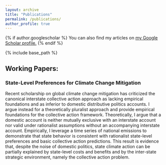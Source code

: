 ```yaml
---
layout: archive
title: "Publications"
permalink: /publications/
author_profile: true
---
```


{% if author.googlescholar %}
  You can also find my articles on <u><a href="{{author.googlescholar}}">my Google Scholar profile</a>.</u>
{% endif %}

{% include base_path %}

## Working Papers:

### State-Level Preferences for Climate Change Mitigation

Recent scholarship on global climate change mitigation has criticized the canonical interstate collective action approach as lacking empirical foundations and as inferior to domestic distributive politics accounts. I argue instead for a theoretically pluralist approach and provide empirical foundations for the collective action framework. Theoretically, I argue that a domestic account is neither mutually exclusive with an interstate account nor valid under rationalist assumptions without an accompanying interstate account. Empirically, I leverage a time series of national emissions to demonstrate that state behavior is consistent with rationalist state-level preferences and basic collective action predictions. This result is evidence that, despite the noise of domestic politics, state climate action can be partially explained by state-level costs and benefits and by the inter-state strategic environment, namely the collective action problem.